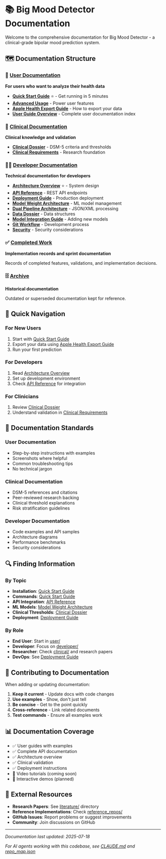 # 📚 Big Mood Detector Documentation

Welcome to the comprehensive documentation for Big Mood Detector - a clinical-grade bipolar mood prediction system.

## 🗺️ Documentation Structure

### 👥 [User Documentation](./user/)
**For users who want to analyze their health data**

- **[Quick Start Guide](./user/QUICK_START_GUIDE.md)** ⭐ - Get running in 5 minutes
- **[Advanced Usage](./user/ADVANCED_USAGE.md)** - Power user features
- **[Apple Health Export Guide](./user/APPLE_HEALTH_EXPORT.md)** - How to export your data
- **[User Guide Overview](./user/README.md)** - Complete user documentation index

### 🏥 [Clinical Documentation](./clinical/)
**Clinical knowledge and validation**

- **[Clinical Dossier](./clinical/CLINICAL_DOSSIER.md)** - DSM-5 criteria and thresholds
- **[Clinical Requirements](./clinical/CLINICAL_REQUIREMENTS_DOCUMENT.md)** - Research foundation

### 👩‍💻 [Developer Documentation](./developer/)
**Technical documentation for developers**

- **[Architecture Overview](./developer/ARCHITECTURE_OVERVIEW.md)** ⭐ - System design
- **[API Reference](./developer/API_REFERENCE.md)** - REST API endpoints
- **[Deployment Guide](./developer/DEPLOYMENT_GUIDE.md)** - Production deployment
- **[Model Weight Architecture](./developer/MODEL_WEIGHT_ARCHITECTURE.md)** - ML model management
- **[Dual Pipeline Architecture](./developer/DUAL_PIPELINE_ARCHITECTURE.md)** - JSON/XML processing
- **[Data Dossier](./developer/DATA_DOSSIER.md)** - Data structures
- **[Model Integration Guide](./developer/model_integration_guide.md)** - Adding new models
- **[Git Workflow](./developer/GIT_WORKFLOW.md)** - Development process
- **[Security](./developer/SECURITY.md)** - Security considerations

### ✅ [Completed Work](./completed/)
**Implementation records and sprint documentation**

Records of completed features, validations, and implementation decisions.

### 🗄️ [Archive](./archive/)
**Historical documentation**

Outdated or superseded documentation kept for reference.

## 🚀 Quick Navigation

### For New Users
1. Start with [Quick Start Guide](./user/QUICK_START_GUIDE.md)
2. Export your data using [Apple Health Export Guide](./user/APPLE_HEALTH_EXPORT.md)
3. Run your first prediction

### For Developers
1. Read [Architecture Overview](./developer/ARCHITECTURE_OVERVIEW.md)
2. Set up development environment
3. Check [API Reference](./developer/API_REFERENCE.md) for integration

### For Clinicians
1. Review [Clinical Dossier](./clinical/CLINICAL_DOSSIER.md)
2. Understand validation in [Clinical Requirements](./clinical/CLINICAL_REQUIREMENTS_DOCUMENT.md)

## 📖 Documentation Standards

### User Documentation
- Step-by-step instructions with examples
- Screenshots where helpful
- Common troubleshooting tips
- No technical jargon

### Clinical Documentation
- DSM-5 references and citations
- Peer-reviewed research backing
- Clinical threshold explanations
- Risk stratification guidelines

### Developer Documentation
- Code examples and API samples
- Architecture diagrams
- Performance benchmarks
- Security considerations

## 🔍 Finding Information

### By Topic
- **Installation**: [Quick Start Guide](./user/QUICK_START_GUIDE.md)
- **Commands**: [Quick Start Guide](./user/QUICK_START_GUIDE.md#-commands)
- **API Integration**: [API Reference](./developer/API_REFERENCE.md)
- **ML Models**: [Model Weight Architecture](./developer/MODEL_WEIGHT_ARCHITECTURE.md)
- **Clinical Thresholds**: [Clinical Dossier](./clinical/CLINICAL_DOSSIER.md)
- **Deployment**: [Deployment Guide](./developer/DEPLOYMENT_GUIDE.md)

### By Role
- **End User**: Start in [user/](./user/)
- **Developer**: Focus on [developer/](./developer/)
- **Researcher**: Check [clinical/](./clinical/) and research papers
- **DevOps**: See [Deployment Guide](./developer/DEPLOYMENT_GUIDE.md)

## 🤝 Contributing to Documentation

When adding or updating documentation:

1. **Keep it current** - Update docs with code changes
2. **Use examples** - Show, don't just tell
3. **Be concise** - Get to the point quickly
4. **Cross-reference** - Link related documents
5. **Test commands** - Ensure all examples work

## 📊 Documentation Coverage

- ✅ User guides with examples
- ✅ Complete API documentation
- ✅ Architecture overview
- ✅ Clinical validation
- ✅ Deployment instructions
- 🚧 Video tutorials (coming soon)
- 🚧 Interactive demos (planned)

## 🔗 External Resources

- **Research Papers**: See [literature/](../literature/) directory
- **Reference Implementations**: Check [reference_repos/](../reference_repos/)
- **GitHub Issues**: Report problems or suggest improvements
- **Community**: Join discussions on GitHub

---

*Documentation last updated: 2025-07-18*

*For AI agents working with this codebase, see [CLAUDE.md](../CLAUDE.md) and [repo_map.json](../repo_map.json)*